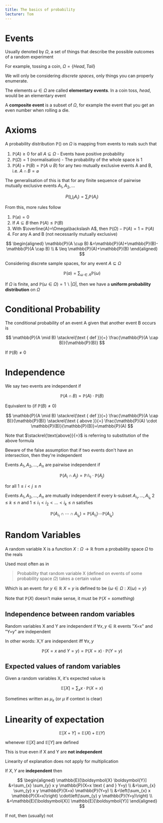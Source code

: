 ```yaml
---
title: The basics of probability
lecturer: Tom
---
```


# Events

<Definition name="Probability Space">

Usually denoted by $\Omega$, a set of things that describe the possible outcomes of a random experiment

</Definition>

For example, tossing a coin, $\Omega=\{Head,Tail\}$

We will only be considering _discrete spaces_, only things you can properly enumerate.

The elements $\omega\in\Omega$ are called **elementary events**. In a coin toss, _head_, would be an elementary event

A **composite event** is a subset of $\Omega$, for example the event that you get an even number when rolling a die.

# Axioms

A probability distribution $\mathbb{P}()$ on $\Omega$ is mapping from events to reals such that

1. $\mathbb{P}(A)\geqslant 0$ for all $A\subseteq \Omega$ - Events have positive probability
2. $\mathbb{P}(\Omega)=1$ (normalisation) - The probability of the whole space is 1
3. $\mathbb{P}(A)+\mathbb{P}(B)=\mathbb{P}(A\cup B)$ for any two mutually exclusive events A and B, i.e. $A\cap B = \varnothing$

The generalisation of this is that for any finite sequence of pairwise mutually exclusive events $A_1,A_2,...$

$$
P\left(\bigcup_{i} A_{i}\right)=\sum_{i} \mathbb{P}\left(A_{i}\right)
$$

From this, more rules follow

1. $\mathbb{P}(\varnothing)=0$
2. If $A\subseteq B$ then $\mathbb{P}(A)\leqslant\mathbb{P}(B)$
3. With $\overline{A}=\Omega\backslash A$, then $\mathbb{P}(\Omega)-\mathbb{P}(A)=1=\mathbb{P}(A)$
4. For any A and B (not necessarily mutually exclusive)

$$
\begin{aligned}
\mathbb{P}(A \cup B) &=\mathbb{P}(A)+\mathbb{P}(B)-\mathbb{P}(A \cap B) \\
& \leq \mathbb{P}(A)+\mathbb{P}(B)
\end{aligned}
$$

Considering discrete sample spaces, for any event $A\subseteq \Omega$

$$
\mathbb{P}(a)=\sum_{\omega\in A}\mathbb{P}(\omega)
$$

<Definition name="Uniform Probability Distribution">

If $\Omega$ is finite, and $\mathbb{P}(\omega\in\Omega)=1\backslash|\Omega|$, then we have a **uniform probability distribution** on $\Omega$

</Definition>

# Conditional Probability

<Definition name="Conditional Probability">

The conditional probability of an event A given that another event B occurs is

$$
\mathbb{P}(A \mid B) \stackrel{\text { def }}{=} \frac{\mathbb{P}(A \cap B)}{\mathbb{P}(B)}
$$

If $\mathbb{P}(B)\neq 0$

</Definition>

# Independence

<Definition name="Independent">

We say two events are independent if

$$
\mathbb{P}(A\cap B) = \mathbb{P}(A)\cdot\mathbb{P}(B)
$$

Equivalent to (if $\mathbb{P}(B)\neq 0$)

$$
\mathbb{P}(A \mid B) \stackrel{\text { def }}{=} \frac{\mathbb{P}(A \cap B)}{\mathbb{P}(B)} \stackrel{\text { above }}{=} \frac{\mathbb{P}(A) \cdot \mathbb{P}(B)}{\mathbb{P}(B)}=\mathbb{P}(A)
$$

Note that $\stackrel{\text{above}}{=}$ is referring to substitution of the above formula

Beware of the false assumption that if two events don't have an intersection, then they're independent

</Definition>

<Definition name="Pairwise independent">

Events $A_1,A_2,...,A_n$ are pairwise independent if

$$
\mathbb{P}(A_i\cap A_j)=\mathbb{P{A_i}}\cdot \mathbb{P}(A_j)
$$

for all $1\leqslant i < j \leqslant n$

</Definition>

<Definition name="Mutually independent">

Events $A_1,A_2,...,A_n$ are mutually independent if every k-subset $A_{i_1},...,A_{i_k}$ $2\leqslant k \leqslant n$ and $1 \leqslant i_1 < i_2 < ... < i_k \leqslant n$ satisfies

$$
\mathbb{P}(A_{i_1}\cap\cdots\cap A_{i_k})=\mathbb{P}(A_{i_1})\cdots \mathbb{P}(A_{i_k})
$$

</Definition>

# Random Variables

A random variable X is a function $X: \Omega \rightarrow \mathbb{R}$ from a probability space $\Omega$ to the reals

Used most often as in

> Probability that random variable X (defined on events of some probability space $\Omega$) takes a certain value

Which is an event: for $y\in\mathbb{R}$ $X=y$ is defined to be $\{\omega \in \Omega : X(\omega)=y\}$

Note that $\mathbb{P}(X)$ doesn't make sense, it must be $\mathbb{P}(X=something)$

## Independence between random variables

Random variables X and Y are independent if $\forall x,y\in\mathbb{R}$ events "X=x" and "Y=y" are independent

In other words: X,Y are independent iff $\forall x,y$

$$
\mathbb{P}(X=x \text{ and } Y=y)=\mathbb{P}(X=x)\cdot \mathbb{P}(Y=y)
$$

## Expected values of random variables

Given a random variables X, it's expected value is

$$
\mathbb{E}[X]=\sum_xx\cdot\mathbb{P}(X=x)
$$

Sometimes written as $\mu_x$ (or $\mu$ if context is clear)

# Linearity of expectation

$$
\mathbb{E}[X+Y]=\mathbb{E}(X)+\mathbb{E}(Y)
$$

whenever $\mathbb{E}[X]$ and $\mathbb{E}[Y]$ are defined

This is true even if X and Y are **not independent**

<Important>

Linearity of explanation does not apply for multiplication

</Important>

If $X,Y$ are **independent** then

$$
\begin{aligned}
\mathbb{E}[\boldsymbol{X} \boldsymbol{Y}] &=\sum_{x} \sum_{y} x y \mathbb{P}(X=x \text { and } Y=y) \\
&=\sum_{x} \sum_{y} x y \mathbb{P}(X=x) \mathbb{P}(Y=y) \\
&=\left(\sum_{x} x \mathbb{P}(X=x)\right) \cdot\left(\sum_{y} y \mathbb{P}(Y=y)\right) \\
&=\mathbb{E}[\boldsymbol{X}] \mathbb{E}[\boldsymbol{Y}]
\end{aligned}
$$

If not, then (usually) not
